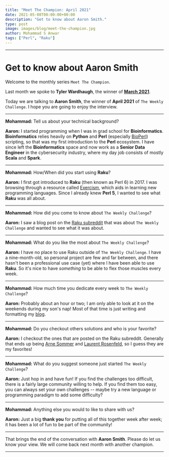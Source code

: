 ```yaml
---
title: "Meet The Champion: April 2021"
date: 2021-05-08T00:00:00+00:00
description: "Get to know about Aaron Smith."
type: post
image: images/blog/meet-the-champion.jpg
author: Mohammad S Anwar
tags: ["Perl", "Raku"]
---
```

---

# Get to know about Aaron Smith

Welcome to the monthly series `Meet The Champion`.

Last month we spoke to **Tyler Wardhaugh**, the winner of **[March 2021](/blog/meet-the-champion-2021-03)**.

Today we are talking to **Aaron Smith**, the winner of **April 2021** of `The Weekly Challenge`. I hope you are going to enjoy the interview.

---

**Mohammad:** Tell us about your technical background?

**Aaron:** I started programming when I was in grad school for **Bioinformatics**. **Bioinformatics** relies heavily on **Python** and **Perl** (especially [BioPerl](https://bioperl.org/)) scripting, so that was my first introduction to the **Perl** ecosystem. I have since left the **Bioinformatics** space and now work as a **Senior Data Engineer** in the cybersecurity industry, where my day job consists of mostly **Scala** and **Spark**.

---

**Mohammad:** How/When did you start using **Raku**?

**Aaron:** I first got introduced to **Raku** (then known as Perl 6) in 2017. I was browsing through a resource called [Exercism](https://exercism.io/tracks/raku), which aids in learning new programming languages. Since I already knew **Perl 5**, I wanted to see what **Raku** was all about.

---

**Mohammad:** How did you come to know about `The Weekly Challenge`?

**Aaron:** I saw a blog post on the [Raku subreddit](http://reddit.com/r/rakulang) that was about `The Weekly Challenge` and wanted to see what it was about.

---

**Mohammad:** What do you like the most about `The Weekly Challenge`?

**Aaron:** I have no place to use Raku outside of `The Weekly Challenge`. I have a nine-month-old, so personal project are few and far between, and there hasn't been a professional use case (yet) where I have been able to use **Raku**. So it's nice to have _something_ to be able to flex those muscles every week.

---

**Mohammad:** How much time you dedicate every week to `The Weekly Challenge`?

**Aaron:** Probably about an hour or two; I am only able to look at it on the weekends during my son's nap! Most of that time is just writing and formatting my [blog](https://aaronreidsmith.github.io/).

---

**Mohammad:** Do you checkout others solutions and who is your favorite?

**Aaron:** I checkout the ones that are posted on the Raku subreddit. Generally that ends up being [Arne Sommer](https://github.com/arnesom) and [Laurent Rosenfeld](https://github.com/LaurentRosenfeld), so I guess they are my favorites!

---

**Mohammad:** What do you suggest someone just started `The Weekly Challenge`?

**Aaron:** Just hop in and have fun! If you find the challenges too difficult, there is a fairly large community willing to help. If you find them too easy, you can always set your own challenges -- maybe try a new language or programming paradigm to add some difficulty?

---

**Mohammad:** Anything else you would to like to share with us?

**Aaron:** Just a big **thank you** for putting all of this together week after week; it has been a lot of fun to be part of the community!

---

That brings the end of the conversation with **Aaron Smith**. Please do let us know your view. We will come back next month with another champion.

---
